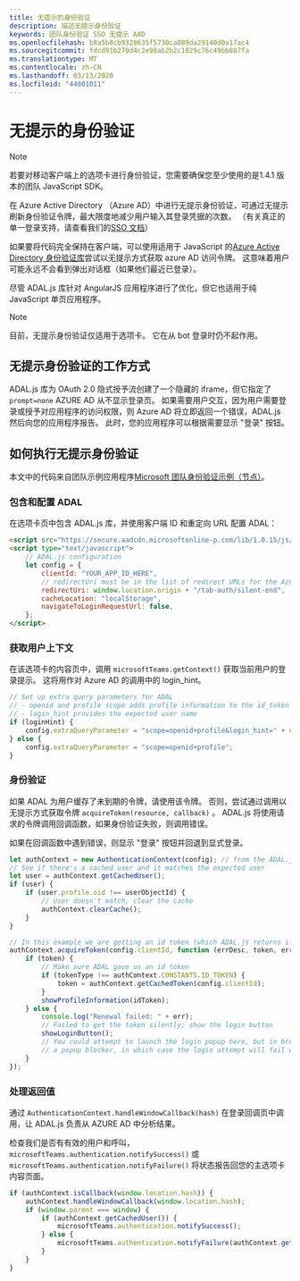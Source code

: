 ```yaml
---
title: 无提示的身份验证
description: 描述无提示身份验证
keywords: 团队身份验证 SSO 无提示 AAD
ms.openlocfilehash: b8a5b8cb9328635f5730ca089da29140d0a17ac4
ms.sourcegitcommit: fdcd91b270d4c2e98ab2b2c1029c76c49bb807fa
ms.translationtype: MT
ms.contentlocale: zh-CN
ms.lasthandoff: 03/13/2020
ms.locfileid: "44801011"
---
```

# <a name="silent-authentication"></a>无提示的身份验证

> [!NOTE]
> 若要对移动客户端上的选项卡进行身份验证，您需要确保您至少使用的是1.4.1 版本的团队 JavaScript SDK。

在 Azure Active Directory （Azure AD）中进行无提示身份验证，可通过无提示刷新身份验证令牌，最大限度地减少用户输入其登录凭据的次数。 （有关真正的单一登录支持，请查看我们的[SSO 文档](~/tabs/how-to/authentication/auth-aad-sso.md)）

如果要将代码完全保持在客户端，可以使用适用于 JavaScript 的[Azure Active Directory 身份验证库](/azure/active-directory/develop/active-directory-authentication-libraries)尝试以无提示方式获取 azure AD 访问令牌。 这意味着用户可能永远不会看到弹出对话框（如果他们最近已登录）。

尽管 ADAL.js 库针对 AngularJS 应用程序进行了优化，但它也适用于纯 JavaScript 单页应用程序。

> [!NOTE]
> 目前，无提示身份验证仅适用于选项卡。 它在从 bot 登录时仍不起作用。

## <a name="how-silent-authentication-works"></a>无提示身份验证的工作方式

ADAL.js 库为 OAuth 2.0 隐式授予流创建了一个隐藏的 iframe，但它指定了 `prompt=none` AZURE AD 从不显示登录页。 如果需要用户交互，因为用户需要登录或授予对应用程序的访问权限，则 Azure AD 将立即返回一个错误，ADAL.js 然后向您的应用程序报告。 此时，您的应用程序可以根据需要显示 "登录" 按钮。

## <a name="how-to-do-silent-authentication"></a>如何执行无提示身份验证

本文中的代码来自团队示例应用程序[Microsoft 团队身份验证示例（节点）](https://github.com/OfficeDev/microsoft-teams-sample-complete-node)。

### <a name="include-and-configure-adal"></a>包含和配置 ADAL

在选项卡页中包含 ADAL.js 库，并使用客户端 ID 和重定向 URL 配置 ADAL：

```html
<script src="https://secure.aadcdn.microsoftonline-p.com/lib/1.0.15/js/adal.min.js" integrity="sha384-lIk8T3uMxKqXQVVfFbiw0K/Nq+kt1P3NtGt/pNexiDby2rKU6xnDY8p16gIwKqgI" crossorigin="anonymous"></script>
<script type="text/javascript">
    // ADAL.js configuration
    let config = {
        clientId: "YOUR_APP_ID_HERE",
        // redirectUri must be in the list of redirect URLs for the Azure AD app
        redirectUri: window.location.origin + "/tab-auth/silent-end",
        cacheLocation: "localStorage",
        navigateToLoginRequestUrl: false,
    };
</script>
```

### <a name="get-the-user-context"></a>获取用户上下文

在该选项卡的内容页中，调用 `microsoftTeams.getContext()` 获取当前用户的登录提示。 这将用作对 Azure AD 的调用中的 login_hint。

```javascript
// Set up extra query parameters for ADAL
// - openid and profile scope adds profile information to the id_token
// - login_hint provides the expected user name
if (loginHint) {
    config.extraQueryParameter = "scope=openid+profile&login_hint=" + encodeURIComponent(loginHint);
} else {
    config.extraQueryParameter = "scope=openid+profile";
}
```

### <a name="authenticate"></a>身份验证

如果 ADAL 为用户缓存了未到期的令牌，请使用该令牌。 否则，尝试通过调用以无提示方式获取令牌 `acquireToken(resource, callback)` 。 ADAL.js 将使用请求的令牌调用回调函数，如果身份验证失败，则调用错误。

如果在回调函数中遇到错误，则显示 "登录" 按钮并回退到显式登录。

```javascript
let authContext = new AuthenticationContext(config); // from the ADAL.js library
// See if there's a cached user and it matches the expected user
let user = authContext.getCachedUser();
if (user) {
    if (user.profile.oid !== userObjectId) {
        // User doesn't match, clear the cache
        authContext.clearCache();
    }
}

// In this example we are getting an id token (which ADAL.js returns if we ask for resource = clientId)
authContext.acquireToken(config.clientId, function (errDesc, token, err, tokenType) {
    if (token) {
        // Make sure ADAL gave us an id token
        if (tokenType !== authContext.CONSTANTS.ID_TOKEN) {
            token = authContext.getCachedToken(config.clientId);
        }
        showProfileInformation(idToken);
    } else {
        console.log("Renewal failed: " + err);
        // Failed to get the token silently; show the login button
        showLoginButton();
        // You could attempt to launch the login popup here, but in browsers this could be blocked by
        // a popup blocker, in which case the login attempt will fail with the reason FailedToOpenWindow.
    }
});
```

### <a name="process-the-return-value"></a>处理返回值

通过 `AuthenticationContext.handleWindowCallback(hash)` 在登录回调页中调用，让 ADAL.js 负责从 AZURE AD 中分析结果。

检查我们是否有有效的用户和呼叫， `microsoftTeams.authentication.notifySuccess()` 或 `microsoftTeams.authentication.notifyFailure()` 将状态报告回您的主选项卡内容页面。

```javascript
if (authContext.isCallback(window.location.hash)) {
    authContext.handleWindowCallback(window.location.hash);
    if (window.parent === window) {
        if (authContext.getCachedUser()) {
            microsoftTeams.authentication.notifySuccess();
        } else {
            microsoftTeams.authentication.notifyFailure(authContext.getLoginError());
        }
    }
}
```
